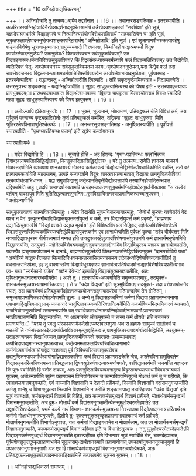 +++
title = "10 अग्निहोत्राद्यधिकरणम्"

+++
।। अग्निहोत्रादि तु तत्कयर्ायैव तद्दर्शनात् ।। 16 ।। अवान्तरसङ्गतिमाह - इतरस्यापीति । ऊर्ध्वरेतस्स्वग्निहोत्रादिनैरपेक्ष्यदर्शनादनूर्वरेतसामपि तन्नैरपेक्ष्यशङ्कायां "सर्वापेक्षा' इति सूत्रं, यज्ञादेराश्रमधर्मत्वे विद्याङ्गत्वे च नित्यानित्यसंयोगविरोधपरहिारार्थं "सहकारित्वेन च' इति सूत्रं, सुकृतफलाश्लेषादननुष्ठेयत्वशङ्कापरिहारार्थम् "अग्निहोत्रादि' इति सूत्रं । एवं सूत्राणामपौनरुकत्यावहेषु शङ्काविशेषेषु सूत्राणामुत्थानात् समुच्चयवादो निरवकाशः, किमग्निहोत्राद्याश्रमधर्मो विदुषः कार्याश्लेषादननुष्ठेयः? उतानुष्ठेयः? किमश्लेषवचनं सर्वसुकृतविषयम्? उत विद्याङ्गाश्रमधर्मव्यतिरिक्त्तसुकृतविषयं? किं विद्वत्संबन्ध्याश्रमवर्मस्यापि फलं विद्याव्यतिरिक्त्तम्? उत विद्यैवेति, व्यतिरिक्त्तं चेत्- अश्लेषवचनस्य सर्वसुकृतविषयतया कायर्ाश्लेषादननुष्ठेयता,यदा विद्यैव फलं तदा चाश्लेषवचनस्य विद्वत्सम्बन्ध्याश्रमधर्मव्यतिरिक्त्तविषयत्वेन कार्याश्लेषाभावादनुष्ठेयता, पूर्वपक्षमाह - इतरस्येत्यादिना । राद्धान्तस्तु - अग्निहोत्रादीति त्वित्यादि । तर्हि सकृदनुष्ठेयमित्यत्राह - विद्यायाश्चेति । उत्तरसूत्रस्य शङ्कामाह - यद्यग्निहोत्रादीति । सुहृदः साधुकृत्यामित्यस्य को विषय इति - उत्तरपापकृत्यायाः प्रागभुक्फल्व्ा प्रारब्धफल्वाभावातः विद्यार्थत्वाभावाच्च "द्विषन्तः पापकृत्या'मित्यस्योत्तराधं विषयः स्यादिति मत्वा सुहृदः साधुकृत्यामित्यस्य को विषय इत्युक्त्तम् ।। 16 ।।

।। अतोऽन्यापि ह्येकेषामुभयोः ।। 17 ।। भुक्त्तं, भुज्यमानं, भोक्ष्यमाणं, प्रतिबद्धफलं चेति विविधं कर्म, तत्र पूर्वकृतं पश्चाच्च वृष्ट्यन्नादिहोतोः कृतं प्रतिबद्धफलं कर्मस्ति, तद्विषया "सुहृदः साधुकृत्या' मिति श्रुतिरश्लेषविनाशश्रुतिश्चेत्यर्थः ।। 17 ।। अनन्तरसूत्रसङ्गतिमाह - अनुष्ठितस्यापीति । पूर्वोक्त्तं स्मारयतीति - "पृथग्ध्यप्रतिबन्धः फलम्' इति सूत्रेण कण्ठोक्त्तमत्र

स्मारयतीत्यर्थः ।

।। यदेव विद्ययेति हि ।। 18 ।। सूच्यते हीति - अंह हिशब्दः "पृथग्ध्यप्रतिबन्धः फल'मित्यत्र हिशब्दवन्नापपत्तिप्रसिद्धिद्योतकः, किन्तूपपादितप्रसिद्धिद्योतकः । परे तु तत्कायर्ायेति ज्ञानस्य यत्कार्यं मोक्षस्तदर्थमिति व्याख्याय ज्ञानकायर्स्य मोक्षस्य कर्मकार्यत्वं विद्योत्पत्तिद्विारेणेत्यौपचारिकमिति वदन्ति, ततो वरं ज्ञानाख्यकार्यायेति व्याख्यानम्, उत्पन्ने सम्यग्दर्शने विदुषः शास्त्रवश्यत्वाभावात् विद्यायाः प्रागनुष्ठितर्कविषयं तत्कार्यार्थत्वाभिधानम् । यद्वा सगुणविद्यासु कर्तृत्वानतिवृत्तेर्विद्योत्पत्तावपि तस्याग्निहोत्रादिसम्भवात् दद्विषयमिति चाहु।,तदपि सम्यग्दर्शनवतामपि प्रत्यहमन्तःकरणशुद्धयर्थमग्निहोत्रादेरनुवर्तनीयतायाः "स खल्वेवं वर्तयन् यावदायुष'मिति श्रुतिसिद्धत्वात्सगुणनिगर्ुणविद्याविभागस्याप्रामाणिकत्वाच्चानुपपन्नम् । "अतोऽन्यापी'ति

साधुकृत्यावाक्यं काम्यविषयमित्याहुः । यदेव विद्ययेति सूत्रमधिकरणान्तरमाहुः, "तेनोभौ कुरुतः यश्चैतदेवं वेद यश्च न वेद' इत्युदनगीथादिविद्यासंयुक्त्तमसंयुक्त्तं च कर्म, तत्र विद्यासंयुक्त्तं कर्म प्रकृष्टं, "ब्राह्मणाय दद्या'दित्युक्त्तत्व्रेपि "विद्यां व्रतवते दद्यान्न मूर्खाय' इति विशिष्टविषयत्वसिद्धिवद् यज्ञेनेत्यविशेषेणोक्त्तेऽपि विद्यासंयुक्त्तविशिष्यकर्मविषयत्वसिद्धेर्विद्यासंयुक्त्तकर्मण एव ज्ञानार्थत्वमिति पूर्वपक्षं कृत्वा "तदेव वीर्यवत्तर'मिति नवणाद्विद्यावधुरस्य वीर्यवत्त्वमात्रं गम्यत इति तावदुपकारहेतुत्वादविशेषणासंयुक्त्तमपि कर्म ज्ञानार्थमनुष्ठेयमिति सिद्धान्तयन्ति, तदयुक्त्तं- यज्ञेनेत्यविशेषश्रवणाद्वेदानुवचनदानादीनामिव विद्याविधुरस्य यज्ञस्य ज्ञानार्थत्वप्रतीतेः, यज्ञस्यैव ह्यङ्गाश्रयोपासनं न दानादेः, ब्राह्मणायेत्युक्त्तेऽपि विलक्षणपात्रसिद्धिवदित्यप्युक्त्तं "दानमश्रोत्रिये यथा' "अश्रोत्रिये श्राद्धमधीतमव्रत'मित्यादिनिेधवचनान्तरवासितमनस्कस्य तदैकार्थ्याद्विशेषविषयत्वप्रतीतिर्न तु वचनान्तरनिरपेक्षा, इह तु वाक्यान्तरेण विद्याविधुरयज्ञस्य ज्ञानार्थत्वप्रतिषेधादर्शनाद्यज्ञविशेषविषयप्रतीत्यभाव एव- यथा "स्वर्गकामो यजेत' "यज्ञेन देवेभ्यः' इत्यादिषु विद्यासंयुक्त्तयज्ञाप्रतीतिः, अतः पूर्वपक्षानुत्थानादनारम्भणीयतैव । अपरे तु । तत्कार्याय-अपवर्गायेति समुच्चयपरमाहुः, तदयुक्त्तं- ज्ञानकर्मसमुच्चयस्याप्रामारिकत्वात् । ते च "यदेव विद्यया' इति सूत्रमुपैक्षिषतए तदयुक्त्तं- तदा परोक्त्तयोजनैव स्यात्, तदा ह्यानर्थक्यं प्रतिबद्धकर्मद्योतनरूपप्रयोजनसद्गावादपरेषां मतिमान्द्यमेव तेन द्येतितम् । समुच्चयाप्रामाणिकत्वदोषोऽन्येषामपि तुल्यः । अन्ये तु विद्यासहकारिणां कर्मणां विद्यया प्रहाणसम्भावनाया एवाभावाद्विद्यधिगमात् प्राक् जन्मान्तरे चानुष्ठितकाम्यव्यतिरिक्त्तनित्यनैमिति ककर्मविषयमिदमधिकरणं व्याचक्षते, राजनियोगानुष्ठायिनां सम्माननाप्राप्ति वत् स्वाधिकारार्थानामप्यग्निहोत्रादीनामपवर्गोऽवान्तरफलं भवतीत्यप्रहाणमिति सिद्धान्तयन्ति, "य आत्मानमेव लोकमुपास्ते न हास्य कर्म क्षीयते' इति वचनमत्र प्रमाणयन्ति,े "यस्य तु स्वलु संस्काराणामेकदेशोऽप्यष्टावात्मगुणा अथ स ब्रह्मणः सायुज्यं सालोक्यं च गच्छती'ति गर्भसंस्काररदेरपवर्गार्थत्वविषयस्मृत्युपवृंहितत्वात् प्रागनुष्ठितस्यापवर्गार्थत्वसिद्धिरिति, तदयुक्त्तम्- उदाहृतवचनस्य विद्याधिगमात् प्रागनुष्ठितकर्मविषयत्वे स्वरसतः प्रामाण्याभावात् कथंचिदापाद्यमानस्यानुपपन्नत्वाच्च, कर्तृत्वममताफलविषयत्रिवधित्यागाभावे कर्मणोऽपवर्गार्थत्वायोगाद्वेदान्तज्ञानात् पूर्वं त्रिविधपरित्यागानुपपत्तेश्च तदानुष्ठितस्यापवर्गार्थत्वायोगाद्विद्यासहकारिणां कथं विद्यया प्रहाणशङ्केति चेन्न, अश्लेषविनाशश्रुतिबलेन विद्यासहकारित्वनिश्चयस्य प्रतिबद्धत्वात् द्विषयश्रुतेरर्थवादत्वाश्रयणोपपत्तेः, परविद्याकार्यमपि जनयन्ति यज्ञादयः किं पुनः स्वर्गमिति हि स्तोतं शक्यम्, अतः प्रागनुष्ठितविषयत्वमनादृत्य विद्वत्सम्बन्ध्याश्रमधर्मविषयत्वाश्रयणं युक्त्तम्, अतोऽन्यापीति सूत्रेण प्रहाणवचनं विनियोगेवचनं च काम्यविषयमित्युक्त्ते मोक्षार्थं कर्म तु न प्रहीयते, किं त्वाब्रह्मलयात्तमनुगच्छति, एवं काम्यानि विज्ञानानि च देहान्ते प्रहीयन्ते, नित्यानि विज्ञानानि वद्वांसमनुगच्छन्तीति कर्मसु ज्ञानेषु च विभागमुकृत्वा नित्यानि विज्ञानानि न स्तीति शङ्कामापाद्य तत्परिहारपरं "यदेव विद्यया' इति सूत्रं व्याचक्षते, कर्मसमृध्द्यर्थं विज्ञानं हि विहितं, तत्र काम्यकर्मसमृध्द्यर्थं विज्ञानं प्रहीयते, मोक्षार्थकर्मसमृध्द्यर्थं विमानमनुगच्छतीति, अत्र व्रूमः- मोक्षार्थं कर्म विद्वांसमनुगच्छतीत्येतन्मुमुक्षोश्चरमदेहपाते? उत तद्वयतिरिक्त्तदेहपाते, प्रथमे कल्पे नायं विभागः- ज्ञानकर्मसमुच्चयस्य निरस्ततया विद्योत्पादनमात्रचरितार्थस्य कर्मणो मोक्षार्थमनुगत्यनुपपत्तेः, द्वितीये तु- कृत्स्नसुकृतदुष्कृतप्रहाणाभावात्काम्यं कर्म प्रहीयते, मोक्षार्थमनुगच्छतीति विभागोऽनुपपन्नः, यतः कर्मणां विद्याङ्गत्वमेव न मोक्षार्थत्वम्, अत एव मोक्षार्थकमर्समृध्द्यर्थं विज्ञानमनुगच्छति, काम्यकर्मसमृध्द्यर्थं विमानं प्रहीयत इति च विभागोऽनुपपन्नः । ननु मुमुक्षोश्चरमेतरदेहपातेऽपि विद्याङ्गकर्मसमृध्द्यर्थं विज्ञानमनुगच्छति इतरत्प्रहीयत इति विभागपरं सूत्रं स्यादिति चेत्, चरमदेहपातात् पूर्वमशेषसुकृतदुष्कृतप्रहाणाभावेन सुकृतसमृध्द्यर्थज्ञानस्यापि प्रहाणायोगात् उपकार्यानुगमाननुगमानुगुणौ हि उपकारकानुगमाननुगामौ अत एव हि मोक्षार्थकर्मसमृध्द्यर्थं विज्ञानानुगमस्त्वयोत्प्रेक्ष्यते, अतः प्रतिबद्धफलसाधुकृत्योपपादनमाकाङ्क्षितमिति तत्परत्वमेव सूत्रस्य युक्त्तम् ।। 18 ।।

।। अग्निहोत्राद्यधिकरणं समाप्तम् ।।

